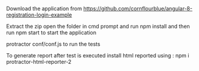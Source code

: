 Download the application from https://github.com/cornflourblue/angular-8-registration-login-example

Extract the zip open the folder in cmd prompt and run npm install and then run npm start to start the application

protractor conf/conf.js to run the tests

To generate report after test is executed install html reported using : 
npm i protractor-html-reporter-2
